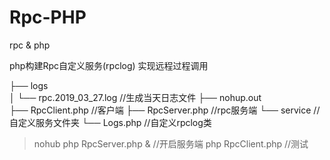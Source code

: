 # Rpc-PHP
rpc &amp; php

php构建Rpc自定义服务(rpclog)
实现远程过程调用

├── logs                          
│   └── rpc.2019_03_27.log        //生成当天日志文件
├── nohup.out                     
├── RpcClient.php                 //客户端
├── RpcServer.php                 //rpc服务端
└── service                       //自定义服务文件夹
    └── Logs.php                  //自定义rpclog类


> nohub php RpcServer.php &     //开启服务端
> php RpcClient.php             //测试
